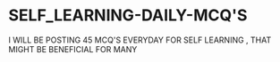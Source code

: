 # SELF_LEARNING-DAILY-MCQ'S 

I WILL BE POSTING 45 MCQ'S EVERYDAY FOR SELF LEARNING , THAT MIGHT BE BENEFICIAL FOR MANY 
